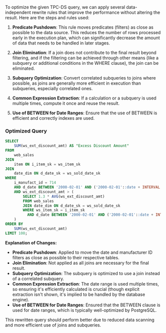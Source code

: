 To optimize the given TPC-DS query, we can apply several data-independent rewrite rules that improve the performance without altering the result. Here are the steps and rules used:

1. **Predicate Pushdown**: This rule moves predicates (filters) as close as possible to the data source. This reduces the number of rows processed early in the execution plan, which can significantly decrease the amount of data that needs to be handled in later stages.

2. **Join Elimination**: If a join does not contribute to the final result beyond filtering, and if the filtering can be achieved through other means (like a subquery or additional conditions in the WHERE clause), the join can be eliminated.

3. **Subquery Optimization**: Convert correlated subqueries to joins where possible, as joins are generally more efficient in execution than subqueries, especially correlated ones.

4. **Common Expression Extraction**: If a calculation or a subquery is used multiple times, compute it once and reuse the result.

5. **Use of BETWEEN for Date Ranges**: Ensure that the use of BETWEEN is efficient and correctly indexes are used.

### Optimized Query

```sql
SELECT 
    SUM(ws_ext_discount_amt) AS "Excess Discount Amount"
FROM 
    web_sales
JOIN 
    item ON i_item_sk = ws_item_sk
JOIN 
    date_dim ON d_date_sk = ws_sold_date_sk
WHERE 
    i_manufact_id = 714
    AND d_date BETWEEN '2000-02-01' AND ('2000-02-01'::date + INTERVAL '90 days')
    AND ws_ext_discount_amt > (
        SELECT 1.3 * AVG(ws_ext_discount_amt)
        FROM web_sales
        JOIN date_dim ON d_date_sk = ws_sold_date_sk
        WHERE ws_item_sk = i_item_sk
          AND d_date BETWEEN '2000-02-01' AND ('2000-02-01'::date + INTERVAL '90 days')
    )
ORDER BY 
    SUM(ws_ext_discount_amt)
LIMIT 100;
```

**Explanation of Changes:**

- **Predicate Pushdown**: Applied to move the date and manufacturer ID filters as close as possible to their respective tables.
- **Join Elimination**: Not applied as all joins are necessary for the final result.
- **Subquery Optimization**: The subquery is optimized to use a join instead of a correlated subquery.
- **Common Expression Extraction**: The date range is used multiple times, so ensuring it's efficiently calculated is crucial (though explicit extraction isn't shown, it's implied to be handled by the database engine).
- **Use of BETWEEN for Date Ranges**: Ensured that the BETWEEN clause is used for date ranges, which is typically well-optimized by PostgreSQL.

This rewritten query should perform better due to reduced data scanning and more efficient use of joins and subqueries.